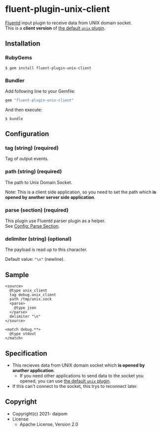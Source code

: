 # fluent-plugin-unix-client

[Fluentd](https://fluentd.org/) input plugin to receive data from UNIX domain socket.  
This is a **client version** of [the default `unix` plugin](https://docs.fluentd.org/input/unix).

## Installation

### RubyGems

```
$ gem install fluent-plugin-unix-client
```

### Bundler

Add following line to your Gemfile:

```ruby
gem "fluent-plugin-unix-client"
```

And then execute:

```
$ bundle
```

## Configuration

### tag (string) (required)

Tag of output events.

### path (string) (required)

The path to Unix Domain Socket.

Note: This is a client side application, so you need to set the path which **is opened by another server side application**. 

### parse (section) (required)

This plugin use Fluentd parser plugin as a helper.  
See [Config: Parse Section](https://docs.fluentd.org/configuration/parse-section).

### delimiter (string) (optional)

The payload is read up to this character.

Default value: `"\n"` (newline).

## Sample

```
<source>
  @type unix_client
  tag debug.unix_client
  path /tmp/unix.sock
  <parse>
    @type json
  </parse>
  delimiter "\n"
</source>

<match debug.**>
  @type stdout
</match>
```

## Specification

* This recieves data from UNIX domain socket which **is opened by another application**.
  * If you need other applications to send data to the socket you opened, you can use [the default `unix` plugin](https://docs.fluentd.org/input/unix).
* If this can't connect to the socket, this trys to reconnect later.

## Copyright

* Copyright(c) 2021- daipom
* License
  * Apache License, Version 2.0

